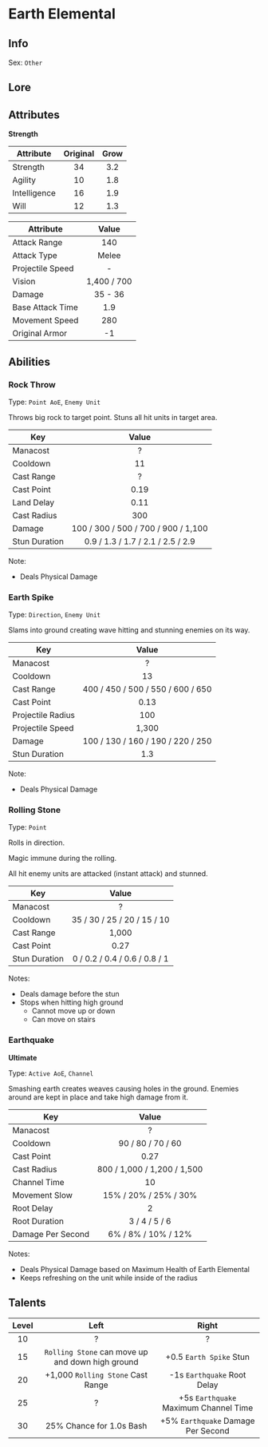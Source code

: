 # Earth Elemental

## Info
Sex: `Other`



## Lore

## Attributes

**Strength**

|  Attribute   | Original | Grow |
|--------------|:--------:|:----:|
| Strength     |    34    | 3.2  |
| Agility      |    10    | 1.8  |
| Intelligence |    16    | 1.9  |
| Will         |    12    | 1.3  |


|    Attribute     |    Value    |
|------------------|:-----------:|
| Attack Range     |     140     |
| Attack Type      |    Melee    |
| Projectile Speed |      -      |
| Vision           | 1,400 / 700 |
| Damage           |   35 - 36   |
| Base Attack Time |     1.9     |
| Movement Speed   |     280     |
| Original Armor   |     -1      |

## Abilities

### Rock Throw

Type: `Point AoE`, `Enemy Unit`

Throws big rock to target point.
Stuns all hit units in target area.

| Key | Value |
|-----|:-----:|
| Manacost | ? |
| Cooldown | 11 |
| Cast Range | ? |
| Cast Point | 0.19 |
| Land Delay | 0.11 |
| Cast Radius | 300 |
| Damage | 100 / 300 / 500 / 700 / 900 / 1,100 |
| Stun Duration | 0.9 / 1.3 / 1.7 / 2.1 / 2.5 / 2.9 |

Note:
- Deals Physical Damage

### Earth Spike

Type: `Direction`, `Enemy Unit`

Slams into ground creating wave hitting and stunning enemies on its way.

| Key | Value |
|-----|:-----:|
| Manacost | ? |
| Cooldown | 13 |
| Cast Range | 400 / 450 / 500 / 550 / 600 / 650 |
| Cast Point | 0.13 |
| Projectile Radius | 100 |
| Projectile Speed | 1,300 |
| Damage | 100 / 130 / 160 / 190 / 220 / 250 |
| Stun Duration | 1.3 |

Note:
- Deals Physical Damage

### Rolling Stone

Type: `Point`

Rolls in direction.

Magic immune during the rolling.

All hit enemy units are attacked (instant attack) and stunned.

| Key | Value |
|-----|:-----:|
| Manacost | ? |
| Cooldown | 35 / 30 / 25 / 20 / 15 / 10 |
| Cast Range | 1,000 |
| Cast Point | 0.27 |
| Stun Duration | 0 / 0.2 / 0.4 / 0.6 / 0.8 / 1 |

Notes:
- Deals damage before the stun
- Stops when hitting high ground
  - Cannot move up or down
  - Can move on stairs

### Earthquake
**__Ultimate__**

Type: `Active AoE`, `Channel`

Smashing earth creates weaves causing holes in the ground.
Enemies around are kept in place and take high damage from it.

| Key | Value |
|-----|:-----:|
| Manacost | ? |
| Cooldown | 90 / 80 / 70 / 60 |
| Cast Point | 0.27 |
| Cast Radius | 800 / 1,000 / 1,200 / 1,500 |
| Channel Time | 10 |
| Movement Slow | 15% / 20% / 25% / 30% |
| Root Delay | 2 |
| Root Duration | 3 / 4 / 5 / 6 |
| Damage Per Second | 6% / 8% / 10% / 12% |

Notes:
- Deals Physical Damage based on Maximum Health of Earth Elemental
- Keeps refreshing on the unit while inside of the radius

## Talents

| Level | Left | Right |
|:-----:|:----:|:-----:|
| 10 | ? | ? |
| 15 | `Rolling Stone` can move up and down high ground | +0.5 `Earth Spike` Stun |
| 20 | +1,000 `Rolling Stone` Cast Range | -1s `Earthquake` Root Delay |
| 25 | ? | +5s `Earthquake` Maximum Channel Time |
| 30 | 25% Chance for 1.0s Bash | +5% `Earthquake` Damage Per Second |
